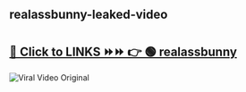 
 ## realassbunny-leaked-video 

# <h2><a href="https://clipsfans.com/realassbunny&ref=git">🔗 Click to LINKS ⏩⏩ 👉 🟢 realassbunny </a></h2>

<a href="https://clipsfans.com/realassbunny&ref=git" rel="nofollow" data-target="animated-image.originalLink"><img src="https://i.ibb.co.com/xMMVF88/686577567.gif" alt="Viral Video Original" style="max-width: 100%; display: inline-block;" data-target="animated-image.originalImage"></a>
